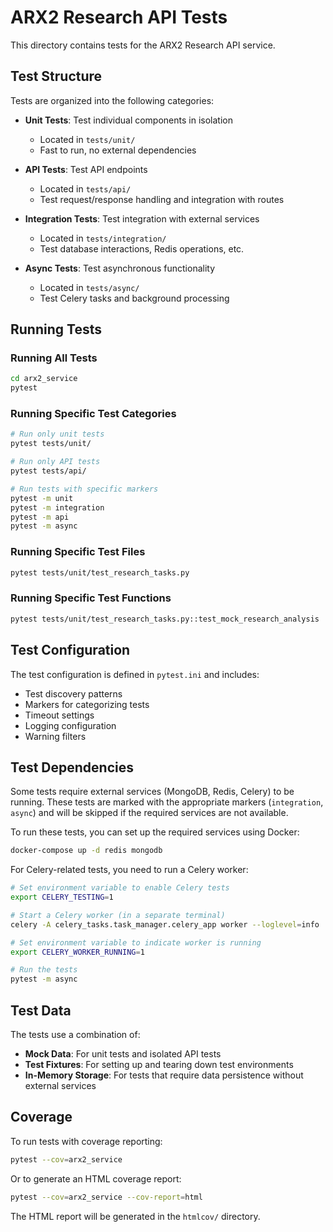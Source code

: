 # ARX2 Research API Tests

This directory contains tests for the ARX2 Research API service.

## Test Structure

Tests are organized into the following categories:

- **Unit Tests**: Test individual components in isolation
  - Located in `tests/unit/`
  - Fast to run, no external dependencies

- **API Tests**: Test API endpoints
  - Located in `tests/api/`
  - Test request/response handling and integration with routes

- **Integration Tests**: Test integration with external services
  - Located in `tests/integration/`
  - Test database interactions, Redis operations, etc.

- **Async Tests**: Test asynchronous functionality
  - Located in `tests/async/`
  - Test Celery tasks and background processing

## Running Tests

### Running All Tests

```bash
cd arx2_service
pytest
```

### Running Specific Test Categories

```bash
# Run only unit tests
pytest tests/unit/

# Run only API tests
pytest tests/api/

# Run tests with specific markers
pytest -m unit
pytest -m integration
pytest -m api
pytest -m async
```

### Running Specific Test Files

```bash
pytest tests/unit/test_research_tasks.py
```

### Running Specific Test Functions

```bash
pytest tests/unit/test_research_tasks.py::test_mock_research_analysis
```

## Test Configuration

The test configuration is defined in `pytest.ini` and includes:

- Test discovery patterns
- Markers for categorizing tests
- Timeout settings
- Logging configuration
- Warning filters

## Test Dependencies

Some tests require external services (MongoDB, Redis, Celery) to be running. These tests are marked with the appropriate markers (`integration`, `async`) and will be skipped if the required services are not available.

To run these tests, you can set up the required services using Docker:

```bash
docker-compose up -d redis mongodb
```

For Celery-related tests, you need to run a Celery worker:

```bash
# Set environment variable to enable Celery tests
export CELERY_TESTING=1

# Start a Celery worker (in a separate terminal)
celery -A celery_tasks.task_manager.celery_app worker --loglevel=info

# Set environment variable to indicate worker is running
export CELERY_WORKER_RUNNING=1

# Run the tests
pytest -m async
```

## Test Data

The tests use a combination of:

- **Mock Data**: For unit tests and isolated API tests
- **Test Fixtures**: For setting up and tearing down test environments
- **In-Memory Storage**: For tests that require data persistence without external services

## Coverage

To run tests with coverage reporting:

```bash
pytest --cov=arx2_service
```

Or to generate an HTML coverage report:

```bash
pytest --cov=arx2_service --cov-report=html
```

The HTML report will be generated in the `htmlcov/` directory. 
